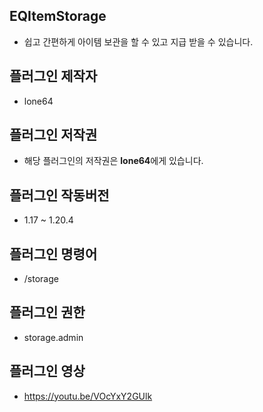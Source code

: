 ## EQItemStorage
- 쉽고 간편하게 아이템 보관을 할 수 있고 지급 받을 수 있습니다.

## 플러그인 제작자
- lone64

## 플러그인 저작권
- 해당 플러그인의 저작권은 **lone64**에게 있습니다.

## 플러그인 작동버전
- 1.17 ~ 1.20.4

## 플러그인 명령어
- /storage

## 플러그인 권한
- storage.admin

## 플러그인 영상
- https://youtu.be/VOcYxY2GUlk
